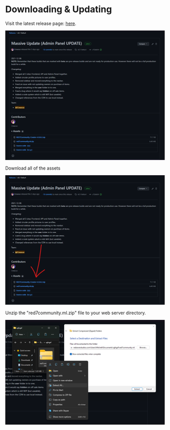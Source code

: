 # Downloading & Updating

Visit the latest release page: [here](https://github.com/RED7Studios/RED7Community/releases/latest).

![](<../../.gitbook/assets/image (6).png>)

Download all of the assets

![](<../../.gitbook/assets/image (7).png>)

Unzip the "red7community.ml.zip" file to your web server directory.

![](<../../.gitbook/assets/image (10).png>)
